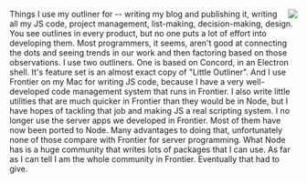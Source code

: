 <img src="http://scripting.com/images/2017/10/05/goldenGirlActionFigure.png" border="0" align="right">Things I use my outliner for -- writing my blog and publishing it, writing all my JS code, project management, list-making, decision-making, design. You see outlines in every product, but no one puts a lot of effort into developing them. Most programmers, it seems, aren't good at connecting the dots and seeing trends in our work and then factoring based on those observations. I use two outliners. One is based on Concord, in an Electron shell. It's feature set is an almost exact copy of "Little Outliner". And I use Frontier on my Mac for writing JS code, because I have a very well-developed code management system that runs in Frontier. I also write little utilities that are much quicker in Frontier than they would be in Node, but I have hopes of tackling that job and making JS a real scripting system. I no longer use the server apps we developed in Frontier. Most of them have now been ported to Node. Many advantages to doing that, unfortunately none of those compare with Frontier for server programming. What Node has is a huge community that writes lots of packages that I can use. As far as I can tell I am the whole community in Frontier. Eventually that had to give. 
